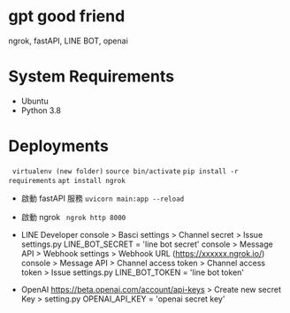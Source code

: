 # gpt good friend

ngrok, fastAPI, LINE BOT, openai

# System Requirements
* Ubuntu
* Python 3.8

# Deployments

``` virtualenv (new folder)```
``` source bin/activate ```
``` pip install -r requirements ```
``` apt install ngrok ```


* 啟動 fastAPI 服務
``` uvicorn main:app --reload ```

* 啟動 ngrok
``` ngrok http 8000```

* LINE Developer
console > Basci settings > Channel secret > Issue settings.py LINE_BOT_SECRET = 'line bot secret'
console > Message API > Webhook settings > Webhook URL (https://xxxxxx.ngrok.io/)
console > Message API > Channel access token > Channel access token > Issue settings.py LINE_BOT_TOKEN = 'line bot token'

* OpenAI
https://beta.openai.com/account/api-keys > Create new secret Key > setting.py OPENAI_API_KEY = 'openai secret key'





